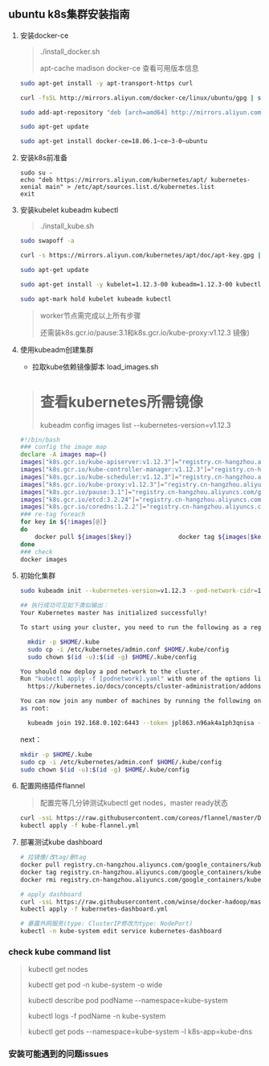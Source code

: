 ## ubuntu k8s集群安装指南

1. 安装docker-ce

	> ./install_docker.sh
	> 
	> apt-cache madison docker-ce 查看可用版本信息
	
	```bash
	sudo apt-get install -y apt-transport-https curl
	
	curl -fsSL http://mirrors.aliyun.com/docker-ce/linux/ubuntu/gpg | sudo apt-key add -
	
	sudo add-apt-repository "deb [arch=amd64] http://mirrors.aliyun.com/docker-ce/linux/ubuntu $(lsb_release -cs) stable"
	
	sudo apt-get update
	
	sudo apt-get install docker-ce=18.06.1~ce~3-0~ubuntu
	```

2. 安装k8s前准备
	
	```
	sudo su - 
	echo "deb https://mirrors.aliyun.com/kubernetes/apt/ kubernetes-xenial main" > /etc/apt/sources.list.d/kubernetes.list
	exit
	```

3. 安装kubelet kubeadm kubectl
	
	> ./install_kube.sh
	
	```bash
	sudo swapoff -a
	
	curl -s https://mirrors.aliyun.com/kubernetes/apt/doc/apt-key.gpg | sudo apt-key add -
	
	sudo apt-get update
	
	sudo apt-get install -y kubelet=1.12.3-00 kubeadm=1.12.3-00 kubectl=1.12.3-00
	
	sudo apt-mark hold kubelet kubeadm kubectl
	```
	
	> worker节点需完成以上所有步骤
	> 
	> 还需装k8s.gcr.io/pause:3.1和k8s.gcr.io/kube-proxy:v1.12.3 镜像)

4. 使用kubeadm创建集群

	- 拉取kube依赖镜像脚本 load_images.sh
	
	>  # 查看kubernetes所需镜像
	> 
	> kubeadm config images list --kubernetes-version=v1.12.3
	
	```bash 
	#!/bin/bash
	### config the image map
	declare -A images map=()
	images["k8s.gcr.io/kube-apiserver:v1.12.3"]="registry.cn-hangzhou.aliyuncs.com/google_containers/kube-apiserver:v1.12.3"
	images["k8s.gcr.io/kube-controller-manager:v1.12.3"]="registry.cn-hangzhou.aliyuncs.com/google_containers/kube-controller-manager:v1.12.3"
	images["k8s.gcr.io/kube-scheduler:v1.12.3"]="registry.cn-hangzhou.aliyuncs.com/google_containers/kube-scheduler:v1.12.3"
	images["k8s.gcr.io/kube-proxy:v1.12.3"]="registry.cn-hangzhou.aliyuncs.com/google_containers/kube-proxy:v1.12.3"
	images["k8s.gcr.io/pause:3.1"]="registry.cn-hangzhou.aliyuncs.com/google_containers/pause:3.1"
	images["k8s.gcr.io/etcd:3.2.24"]="registry.cn-hangzhou.aliyuncs.com/google_containers/etcd:3.2.24"
	images["k8s.gcr.io/coredns:1.2.2"]="registry.cn-hangzhou.aliyuncs.com/google_containers/coredns:1.2.2"
	### re-tag foreach
	for key in ${!images[@]}
	do
		docker pull ${images[$key]}				docker tag ${images[$key]} $key			docker rmi ${images[$key]}
	done
	### check
	docker images
	```

5. 初始化集群

	```bash
	sudo kubeadm init --kubernetes-version=v1.12.3 --pod-network-cidr=10.244.0.0/16
	
	## 执行成功可见如下类似输出：
	Your Kubernetes master has initialized successfully!
	
	To start using your cluster, you need to run the following as a regular user:
	
	  mkdir -p $HOME/.kube
	  sudo cp -i /etc/kubernetes/admin.conf $HOME/.kube/config
	  sudo chown $(id -u):$(id -g) $HOME/.kube/config
	
	You should now deploy a pod network to the cluster.
	Run "kubectl apply -f [podnetwork].yaml" with one of the options listed at:
	  https://kubernetes.io/docs/concepts/cluster-administration/addons/
	
	You can now join any number of machines by running the following on each node
	as root:
	
	  kubeadm join 192.168.0.102:6443 --token jpl863.n96ak4a1ph3qnisa --discovery-token-ca-cert-hash sha256:8a0bdb9dde9479e953c460f75628bcfecfd7571b0225496a8a5731be7fe4c555
	
	```

	next：

	```bash
	mkdir -p $HOME/.kube
	sudo cp -i /etc/kubernetes/admin.conf $HOME/.kube/config
	sudo chown $(id -u):$(id -g) $HOME/.kube/config
	```

6. 配置网络插件flannel

	> 配置完等几分钟测试kubectl get nodes，master ready状态

	```bash
	curl -ssL https://raw.githubusercontent.com/coreos/flannel/master/Documentation/kube-flannel.yml -o kube-flannel.yml
	kubectl apply -f kube-flannel.yml
	```

7. 部署测试kube dashboard

	```bash
	# 拉镜像/改tag/删tag
	docker pull registry.cn-hangzhou.aliyuncs.com/google_containers/kubernetes-dashboard-amd64:v1.6.3
	docker tag registry.cn-hangzhou.aliyuncs.com/google_containers/kubernetes-dashboard-amd64:v1.6.3 gcr.io/google_containers/kubernetes-dashboard-amd64:v1.6.3
	docker rmi registry.cn-hangzhou.aliyuncs.com/google_containers/kubernetes-dashboard-amd64:v1.6.3
	
	# apply dashboard
	curl -ssL https://raw.githubusercontent.com/winse/docker-hadoop/master/kube-deploy/kubeadm/kubernetes-dashboard.yaml -o kubernetes-dashboard.yml
	kubectl apply -f kubernetes-dashboard.yml
	
	# 暴露外网服务(type: ClusterIP修改为type: NodePort)
	kubectl -n kube-system edit service kubernetes-dashboard
	```


### check kube command list

> kubectl get nodes
> 
> kubectl get pod -n kube-system -o wide
> 
> kubectl describe pod podName --namespace=kube-system
>
> kubectl logs -f podName -n kube-system
> 
> kubectl get pods --namespace=kube-system -l k8s-app=kube-dns

### 安装可能遇到的问题issues










